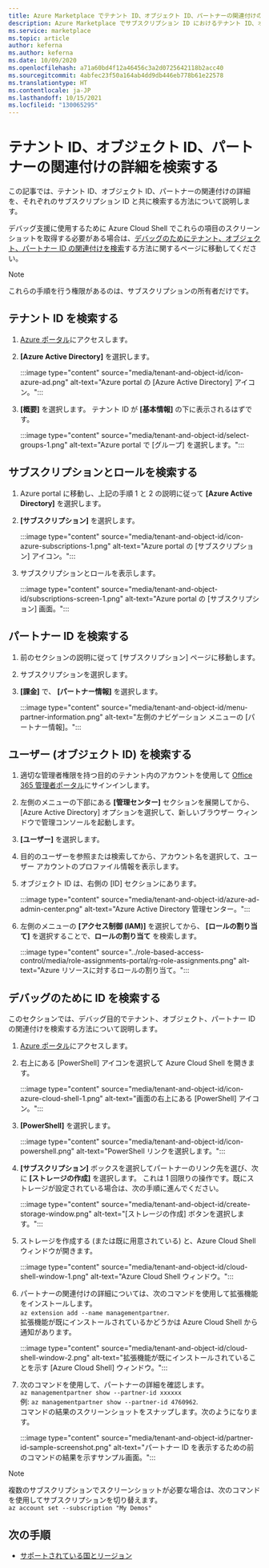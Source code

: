 ```yaml
---
title: Azure Marketplace でテナント ID、オブジェクト ID、パートナーの関連付けの詳細を検索する
description: Azure Marketplace でサブスクリプション ID におけるテナント ID、オブジェクト ID、およびパートナーの関連付けの詳細を検索します。
ms.service: marketplace
ms.topic: article
author: keferna
ms.author: keferna
ms.date: 10/09/2020
ms.openlocfilehash: a71a60bd4f12a46456c3a2d0725642118b2acc40
ms.sourcegitcommit: 4abfec23f50a164ab4dd9db446eb778b61e22578
ms.translationtype: HT
ms.contentlocale: ja-JP
ms.lasthandoff: 10/15/2021
ms.locfileid: "130065295"
---
```

# <a name="find-tenant-id-object-id-and-partner-association-details"></a>テナント ID、オブジェクト ID、パートナーの関連付けの詳細を検索する

この記事では、テナント ID、オブジェクト ID、パートナーの関連付けの詳細を、それぞれのサブスクリプション ID と共に検索する方法について説明します。

デバッグ支援に使用するために Azure Cloud Shell でこれらの項目のスクリーンショットを取得する必要がある場合は、[デバッグのためにテナント、オブジェクト、パートナー ID の関連付けを検索](#find-ids-for-debugging)する方法に関するページに移動してください。

>[!Note]
> これらの手順を行う権限があるのは、サブスクリプションの所有者だけです。

## <a name="find-tenant-id"></a>テナント ID を検索する

1. [Azure ポータル](https://ms.portal.azure.com/)にアクセスします。
2. **[Azure Active Directory]** を選択します。

    :::image type="content" source="media/tenant-and-object-id/icon-azure-ad.png" alt-text="Azure portal の [Azure Active Directory] アイコン。":::

3. **[概要]** を選択します。 テナント ID が **[基本情報]** の下に表示されるはずです。

    :::image type="content" source="media/tenant-and-object-id/select-groups-1.png" alt-text="Azure portal で [グループ] を選択します。":::

## <a name="find-subscriptions-and-roles"></a>サブスクリプションとロールを検索する

1. Azure portal に移動し、上記の手順 1 と 2 の説明に従って **[Azure Active Directory]** を選択します。
2. **[サブスクリプション]** を選択します。

    :::image type="content" source="media/tenant-and-object-id/icon-azure-subscriptions-1.png" alt-text="Azure portal の [サブスクリプション] アイコン。":::

3. サブスクリプションとロールを表示します。

    :::image type="content" source="media/tenant-and-object-id/subscriptions-screen-1.png" alt-text="Azure portal の [サブスクリプション] 画面。":::

## <a name="find-partner-id"></a>パートナー ID を検索する

1. 前のセクションの説明に従って [サブスクリプション] ページに移動します。
2. サブスクリプションを選択します。
3. **[課金]** で、 **[パートナー情報]** を選択します。

    :::image type="content" source="media/tenant-and-object-id/menu-partner-information.png" alt-text="左側のナビゲーション メニューの [パートナー情報]。":::

## <a name="find-user-object-id"></a>ユーザー (オブジェクト ID) を検索する

1. 適切な管理者権限を持つ目的のテナント内のアカウントを使用して [Office 365 管理者ポータル](https://portal.office.com/adminportal/home)にサインインします。
2. 左側のメニューの下部にある **[管理センター]** セクションを展開してから、[Azure Active Directory] オプションを選択して、新しいブラウザー ウィンドウで管理コンソールを起動します。
3. **[ユーザー]** を選択します。
4. 目的のユーザーを参照または検索してから、アカウント名を選択して、ユーザー アカウントのプロファイル情報を表示します。
5. オブジェクト ID は、右側の [ID] セクションにあります。

    :::image type="content" source="media/tenant-and-object-id/azure-ad-admin-center.png" alt-text="Azure Active Directory 管理センター。":::

6. 左側のメニューの **[アクセス制御 (IAM)]** を選択してから、 **[ロールの割り当て]** を選択することで、**ロールの割り当て** を検索します。

    :::image type="content" source="../role-based-access-control/media/role-assignments-portal/rg-role-assignments.png" alt-text="Azure リソースに対するロールの割り当て。":::


## <a name="find-ids-for-debugging"></a>デバッグのために ID を検索する

このセクションでは、デバッグ目的でテナント、オブジェクト、パートナー ID の関連付けを検索する方法について説明します。

1. [Azure ポータル](https://ms.portal.azure.com/)にアクセスします。
2. 右上にある [PowerShell] アイコンを選択して Azure Cloud Shell を開きます。

    :::image type="content" source="media/tenant-and-object-id/icon-azure-cloud-shell-1.png" alt-text="画面の右上にある [PowerShell] アイコン。":::

3. **[PowerShell]** を選択します。

    :::image type="content" source="media/tenant-and-object-id/icon-powershell.png" alt-text="PowerShell リンクを選択します。":::

4. **[サブスクリプション]** ボックスを選択してパートナーのリンク先を選び、次に **[ストレージの作成]** を選択します。 これは 1 回限りの操作です。既にストレージが設定されている場合は、次の手順に進んでください。

    :::image type="content" source="media/tenant-and-object-id/create-storage-window.png" alt-text="[ストレージの作成] ボタンを選択します。":::

5. ストレージを作成する (または既に用意されている) と、Azure Cloud Shell ウィンドウが開きます。

    :::image type="content" source="media/tenant-and-object-id/cloud-shell-window-1.png" alt-text="Azure Cloud Shell ウィンドウ。":::

6. パートナーの関連付けの詳細については、次のコマンドを使用して拡張機能をインストールします。<br>`az extension add --name managementpartner`.<br>拡張機能が既にインストールされているかどうかは Azure Cloud Shell から通知があります。

    :::image type="content" source="media/tenant-and-object-id/cloud-shell-window-2.png" alt-text="拡張機能が既にインストールされていることを示す [Azure Cloud Shell] ウィンドウ。":::

7. 次のコマンドを使用して、パートナーの詳細を確認します。<br>`az managementpartner show --partner-id xxxxxx`<br>例: `az managementpartner show --partner-id 4760962`.<br>コマンドの結果のスクリーンショットをスナップします。次のようになります。

    :::image type="content" source="media/tenant-and-object-id/partner-id-sample-screenshot.png" alt-text="パートナー ID を表示するための前のコマンドの結果を示すサンプル画面。":::

>[!NOTE]
>複数のサブスクリプションでスクリーンショットが必要な場合は、次のコマンドを使用してサブスクリプションを切り替えます。<br>`az account set --subscription "My Demos"`

## <a name="next-steps"></a>次の手順

- [サポートされている国とリージョン](sell-from-countries.md)